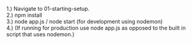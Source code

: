 1.) Navigate to 01-starting-setup. <br />
2.) npm install <br />
3.) node app.js / node start (for development using nodemon) <br />
4.) (If running for production use node app.js as opposed to the built in script that uses nodemon.)


